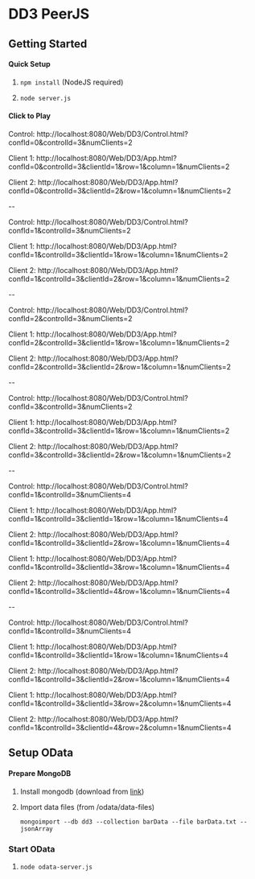 # DD3 PeerJS 

## Getting Started

#### Quick Setup

1. `npm install` (NodeJS required)

2. `node server.js`

#### Click to Play

Control: http://localhost:8080/Web/DD3/Control.html?confId=0&controlId=3&numClients=2 

Client 1: http://localhost:8080/Web/DD3/App.html?confId=0&controlId=3&clientId=1&row=1&column=1&numClients=2 

Client 2: http://localhost:8080/Web/DD3/App.html?confId=0&controlId=3&clientId=2&row=1&column=1&numClients=2

--

Control: http://localhost:8080/Web/DD3/Control.html?confId=1&controlId=3&numClients=2 

Client 1: http://localhost:8080/Web/DD3/App.html?confId=1&controlId=3&clientId=1&row=1&column=1&numClients=2 

Client 2: http://localhost:8080/Web/DD3/App.html?confId=1&controlId=3&clientId=2&row=1&column=1&numClients=2

--

Control: http://localhost:8080/Web/DD3/Control.html?confId=2&controlId=3&numClients=2 

Client 1: http://localhost:8080/Web/DD3/App.html?confId=2&controlId=3&clientId=1&row=1&column=1&numClients=2 

Client 2: http://localhost:8080/Web/DD3/App.html?confId=2&controlId=3&clientId=2&row=1&column=1&numClients=2

--

Control: http://localhost:8080/Web/DD3/Control.html?confId=3&controlId=3&numClients=2 

Client 1: http://localhost:8080/Web/DD3/App.html?confId=3&controlId=3&clientId=1&row=1&column=1&numClients=2 

Client 2: http://localhost:8080/Web/DD3/App.html?confId=3&controlId=3&clientId=2&row=1&column=1&numClients=2

--

Control: http://localhost:8080/Web/DD3/Control.html?confId=1&controlId=3&numClients=4

Client 1: http://localhost:8080/Web/DD3/App.html?confId=1&controlId=3&clientId=1&row=1&column=1&numClients=4

Client 2: http://localhost:8080/Web/DD3/App.html?confId=1&controlId=3&clientId=2&row=1&column=1&numClients=4

Client 1: http://localhost:8080/Web/DD3/App.html?confId=1&controlId=3&clientId=3&row=1&column=1&numClients=4

Client 2: http://localhost:8080/Web/DD3/App.html?confId=1&controlId=3&clientId=4&row=1&column=1&numClients=4

--

Control: http://localhost:8080/Web/DD3/Control.html?confId=1&controlId=3&numClients=4

Client 1: http://localhost:8080/Web/DD3/App.html?confId=1&controlId=3&clientId=1&row=1&column=1&numClients=4

Client 2: http://localhost:8080/Web/DD3/App.html?confId=1&controlId=3&clientId=2&row=1&column=1&numClients=4

Client 1: http://localhost:8080/Web/DD3/App.html?confId=1&controlId=3&clientId=3&row=2&column=1&numClients=4

Client 2: http://localhost:8080/Web/DD3/App.html?confId=1&controlId=3&clientId=4&row=2&column=1&numClients=4

## Setup OData

#### Prepare MongoDB

1. Install mongodb (download from [link](https://www.mongodb.com/download-center#community))

2. Import data files (from /odata/data-files)
    
    `mongoimport --db dd3 --collection barData --file barData.txt --jsonArray`

### Start OData

1. `node odata-server.js`

